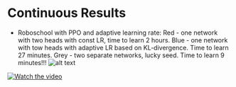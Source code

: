 # Continuous Results

* Roboschool with PPO and adaptive learning rate:
Red - one network with two heads with const LR, time to learn 2 hours.
Blue - one network with tow heads with adaptive LR based on KL-divergence. Time to learn 27 minutes.
Grey - two separate networks, lucky seed. Time to learn 9 minutes!!!
![alt text](https://github.com/Denys88/dqn_atari/blob/master/pictures/roboschool_ant_adaptive_lr.png)

[![Watch the video](https://media.giphy.com/media/d7kuxCoSkpKCrfCtdz/giphy.gif)](https://www.youtube.com/watch?v=FVWsrU1NBOI)


